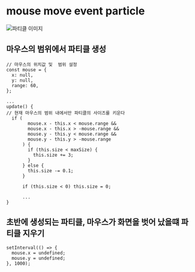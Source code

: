 # mouse move event particle

![파티클 이미지](./img.gif)

## 마우스의 범위에서 파티클 생성

```
// 마우스의 위치값 및  범위 설정
const mouse = {
  x: null,
  y: null,
  range: 60,
};

...
update() {
// 현재 마우스의 범위 내에서만 파티클의 사이즈를 키운다
  if (
        mouse.x - this.x < mouse.range &&
        mouse.x - this.x > -mouse.range &&
        mouse.y - this.y < mouse.range &&
        mouse.y - this.y > -mouse.range
      ) {
        if (this.size < maxSize) {
          this.size += 3;
        }
      } else {
        this.size -= 0.1;
      }

      if (this.size < 0) this.size = 0;

      ...
}

```

## 초반에 생성되는 파티클, 마우스가 화면을 벗어 났을떄 파티클 지우기

```
setInterval(() => {
  mouse.x = undefined;
  mouse.y = undefined;
}, 1000);
```

